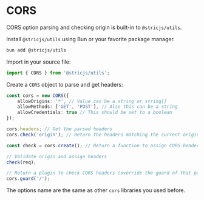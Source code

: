 # CORS
CORS option parsing and checking origin is built-in to `@stricjs/utils`.

Install `@stricjs/utils` using Bun or your favorite package manager.
```bash
bun add @stricjs/utils
```

Import in your source file:
```typescript
import { CORS } from '@stricjs/utils';
```

Create a `CORS` object to parse and get headers: 
```typescript
const cors = new CORS({
    allowOrigins: '*', // Value can be a string or string[] 
    allowMethods: ['GET', 'POST'], // Also this can be a string
    allowCredentials: true // This should be set to a boolean
});

cors.headers; // Get the parsed headers 
cors.check('origin'); // Return the headers matching the current origin

const check = cors.create(); // Return a function to assign CORS header to `req.head`

// Validate origin and assign headers
check(req);

// Return a plugin to check CORS headers (override the guard of that path)
cors.guard('/');
```

The options name are the same as other `cors` libraries you used before.

